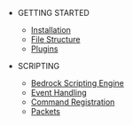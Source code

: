 - GETTING STARTED
  - [Installation](sections/getting_started/installation.md)
  - [File Structure](sections/getting_started/file_structure.md)
  - [Plugins](sections/getting_started/plugins.md)

- SCRIPTING
  - [Bedrock Scripting Engine](sections/scripting/bedrock_scripting_engine.md)
  - [Event Handling](sections/scripting/event_handling.md)
  - [Command Registration](sections/scripting/command_registration.md)
  - [Packets](sections/scripting/packets.md)